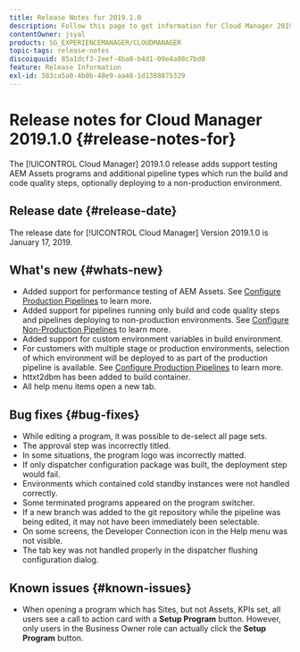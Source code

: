 ```yaml
---
title: Release Notes for 2019.1.0
description: Follow this page to get information for Cloud Manager 2019.1.0.
contentOwner: jsyal
products: SG_EXPERIENCEMANAGER/CLOUDMANAGER
topic-tags: release-notes
discoiquuid: 85a1dcf3-2eef-4ba8-b4d1-09e4a88c7bd0
feature: Release Information
exl-id: 383ca5a0-4b0b-48e9-aa48-1d1388875329
---
```

# Release notes for Cloud Manager 2019.1.0 {#release-notes-for}

The [!UICONTROL Cloud Manager] 2019.1.0 release adds support testing AEM Assets programs and additional pipeline types which run the build and code quality steps, optionally deploying to a non-production environment.

## Release date {#release-date}

The release date for [!UICONTROL Cloud Manager] Version 2019.1.0 is January 17, 2019.

## What's new {#whats-new}

* Added support for performance testing of AEM Assets. See [Configure Production Pipelines](/help/using/production-pipelines.md) to learn more.
* Added support for pipelines running only build and code quality steps and pipelines deploying to non-production environments. See [Configure Non-Production Pipelines](/help/using/non-production-pipelines.md) to learn more.
* Added support for custom environment variables in build environment.
* For customers with multiple stage or production environments, selection of which environment will be deployed to as part of the production pipeline is available. See [Configure Production Pipelines](/help/using/production-pipelines.md) to learn more.
* httxt2dbm has been added to build container.
* All help menu items open a new tab.

## Bug fixes {#bug-fixes}

* While editing a program, it was possible to de-select all page sets.
* The approval step was incorrectly titled.
* In some situations, the program logo was incorrectly matted.
* If only dispatcher configuration package was built, the deployment step would fail.
* Environments which contained cold standby instances were not handled correctly.
* Some terminated programs appeared on the program switcher.
* If a new branch was added to the git repository while the pipeline was being edited, it may not have been immediately been selectable.
* On some screens, the Developer Connection icon in the Help menu was not visible.
* The tab key was not handled properly in the dispatcher flushing configuration dialog.

## Known issues {#known-issues}

* When opening a program which has Sites, but not Assets, KPIs set, all users see a call to action card with a **Setup Program** button. However, only users in the Business Owner role can actually click the **Setup Program** button.
